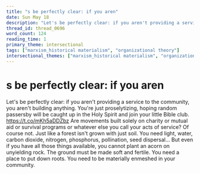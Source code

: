 ```yaml
---
title: "s be perfectly clear: if you aren"
date: Sun May 18
description: "Let's be perfectly clear: if you aren't providing a service to the community, you aren't building anything."
thread_id: thread_0696
word_count: 124
reading_time: 1
primary_theme: intersectional
tags: ["marxism_historical materialism", "organizational theory"]
intersectional_themes: ["marxism_historical materialism", "organizational theory"]
---
```


# s be perfectly clear: if you aren

Let's be perfectly clear: if you aren't providing a service to the community, you aren't building anything. You're just proselytizing, hoping random passersby will be caught up in the Holy Spirit and join your little Bible club. https://t.co/mKh5aDDZbz Are movements built solely on charity or mutual aid or survival programs or whatever else you call your acts of service? Of course not. Just like a forest isn't grown with just soil. You need light, water, carbon dioxide, nitrogen, phosphorus, pollination, seed dispersal... But even if you have all those things available, you cannot plant an acorn on unyielding rock. The ground must be made soft and fertile. You need a place to put down roots. You need to be materially enmeshed in your community.
